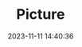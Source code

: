 ---
weight: 1
images:
- /images/edited/188.jpeg
title: Picture
date: 2023-11-11 14:40:36
tags: [luminar neo,work,person,diningtable,cake]
---